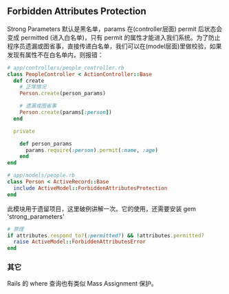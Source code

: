 ## Forbidden Attributes Protection

Strong Parameters 默认是黑名单，params 在(controller层面) permit 后状态会变成 permitted (进入白名单)，只有 permit 的属性才能进入我们系统。为了防止程序员遗漏或图省事，直接传递白名单，我们可以在(model层面)里做校验，如果发现有属性不在白名单内，则报错：

```ruby
# app/controllers/people_controller.rb
class PeopleController < ActionController::Base
  def create
    # 正常情况
    Person.create(person_params)

    # 遗漏或图省事
    Person.create(params[:person])
  end

  private

    def person_params
      params.require(:person).permit(:name, :age)
    end
end
```

```ruby
# app/models/people.rb
class Person < ActiveRecord::Base
  include ActiveModel::ForbiddenAttributesProtection
end
```

此模块用于遗留项目，这里破例讲解一次。它的使用，还需要安装 gem 'strong_parameters'

```ruby
# 原理
if attributes.respond_to?(:permitted?) && !attributes.permitted?
  raise ActiveModel::ForbiddenAttributesError
end
```

### 其它

Rails 的 where 查询也有类似 Mass Assignment 保护。


